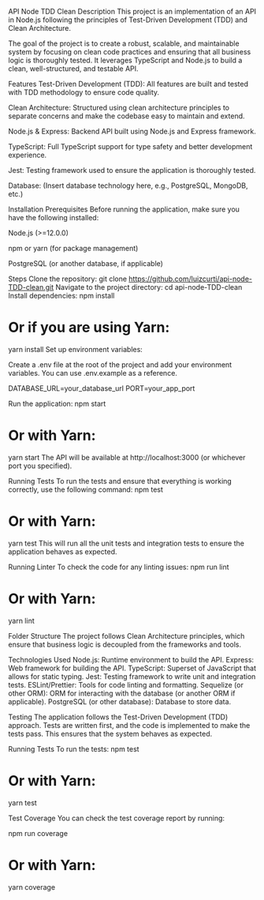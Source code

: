 API Node TDD Clean
Description
This project is an implementation of an API in Node.js following the principles of Test-Driven Development (TDD) and Clean Architecture.

The goal of the project is to create a robust, scalable, and maintainable system by focusing on clean code practices and ensuring that all business logic is thoroughly tested. It leverages TypeScript and Node.js to build a clean, well-structured, and testable API.

Features
Test-Driven Development (TDD): All features are built and tested with TDD methodology to ensure code quality.

Clean Architecture: Structured using clean architecture principles to separate concerns and make the codebase easy to maintain and extend.

Node.js & Express: Backend API built using Node.js and Express framework.

TypeScript: Full TypeScript support for type safety and better development experience.

Jest: Testing framework used to ensure the application is thoroughly tested.

Database: (Insert database technology here, e.g., PostgreSQL, MongoDB, etc.)

Installation
Prerequisites
Before running the application, make sure you have the following installed:

Node.js (>=12.0.0)

npm or yarn (for package management)

PostgreSQL (or another database, if applicable)

Steps
Clone the repository:
git clone https://github.com/luizcurti/api-node-TDD-clean.git
Navigate to the project directory:
cd api-node-TDD-clean
Install dependencies:
npm install
# Or if you are using Yarn:
yarn install
Set up environment variables:

Create a .env file at the root of the project and add your environment variables. You can use .env.example as a reference.

DATABASE_URL=your_database_url
PORT=your_app_port

Run the application:
npm start
# Or with Yarn:
yarn start
The API will be available at http://localhost:3000 (or whichever port you specified).

Running Tests
To run the tests and ensure that everything is working correctly, use the following command:
npm test
# Or with Yarn:
yarn test
This will run all the unit tests and integration tests to ensure the application behaves as expected.

Running Linter
To check the code for any linting issues:
npm run lint
# Or with Yarn:
yarn lint

Folder Structure
The project follows Clean Architecture principles, which ensure that business logic is decoupled from the frameworks and tools.

Technologies Used
Node.js: Runtime environment to build the API.
Express: Web framework for building the API.
TypeScript: Superset of JavaScript that allows for static typing.
Jest: Testing framework to write unit and integration tests.
ESLint/Prettier: Tools for code linting and formatting.
Sequelize (or other ORM): ORM for interacting with the database (or another ORM if applicable).
PostgreSQL (or other database): Database to store data.

Testing
The application follows the Test-Driven Development (TDD) approach. Tests are written first, and the code is implemented to make the tests pass. This ensures that the system behaves as expected.

Running Tests
To run the tests:
npm test
# Or with Yarn:
yarn test

Test Coverage
You can check the test coverage report by running:

npm run coverage
# Or with Yarn:
yarn coverage
